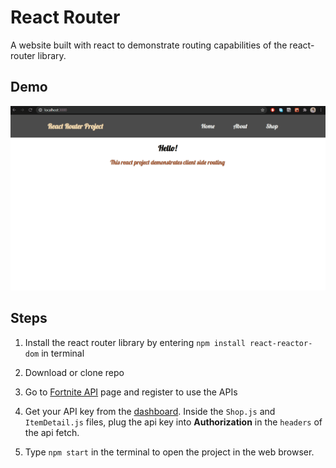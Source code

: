 # React Router 
A website built with react to demonstrate routing capabilities of the react-router library.

## Demo
![React Router Project demo](https://github.com/ayeshaf9/react-router/blob/master/ReactRouterDemo.gif)

## Steps

1. Install the react router library by entering `npm install react-reactor-dom` in terminal

2. Download or clone repo

3. Go to [Fortnite API](https://fortniteapi.io/) page and register to use the APIs 

4. Get your API key from the [dashboard](https://dashboard.fortniteapi.io/). Inside the `Shop.js` and `ItemDetail.js` files, plug the api key into **Authorization** in the `headers` of the api fetch.

5. Type `npm start` in the terminal to open the project in the web browser.
